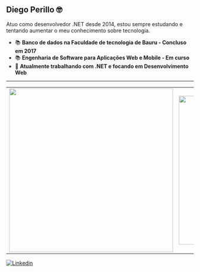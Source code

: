 <h2>Diego Perillo 🤓</h2>

Atuo como desenvolvedor .NET desde 2014, estou sempre estudando e tentando aumentar o meu conhecimento sobre tecnologia.

- 📚 <b>Banco de dados na Faculdade de tecnologia de Bauru - Concluso em 2017</b>
- 📚 <b>Engenharia de Software para Aplicações Web e Mobile - Em curso</b>
- 🚀 <b>Atualmente trabalhando com .NET e focando em Desenvolvimento Web</b>

<hr>

<center>
    <table align="center">
      <tr>
          <td>
              <img width="440px" align="center" src="https://github-readme-stats.vercel.app/api?username=sisdperillo&count_private=true&hide_border=true" />
          </td>
          <td>
              <img width="400px" align="center" src="https://github-readme-stats.vercel.app/api/top-langs/?username=sisdperillo&hide=html&layout=compact&count_private=true&hide_border=true" />               </td>
      </tr>  
    </table>
</center>

[![Linkedin](https://img.shields.io/badge/-LinkedIn-blue?style=flat&logo=Linkedin&logoColor=white)](https://br.linkedin.com/in/diego-perillo-18692aa9/)

<!--
**sisdperillo/sisdperillo** is a ✨ _special_ ✨ repository because its `README.md` (this file) appears on your GitHub profile.

Here are some ideas to get you started:

- 🔭 I’m currently working on ...
- 🌱 I’m currently learning ...
- 👯 I’m looking to collaborate on ...
- 🤔 I’m looking for help with ...
- 💬 Ask me about ...
- 📫 How to reach me: ...
- 😄 Pronouns: ...
- ⚡ Fun fact: ...
-->
